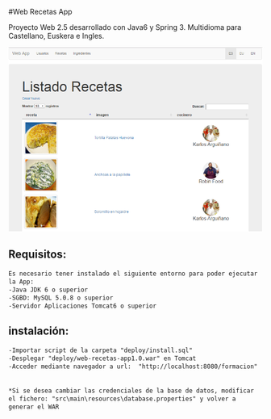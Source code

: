 #Web Recetas App

Proyecto Web 2.5 desarrollado con Java6 y Spring 3.
Multidioma para Castellano, Euskera e Ingles.

![Alt text](documentacion/screenshot.png?raw=true 'pantallazo de listado recetas')

## Requisitos:
	Es necesario tener instalado el siguiente entorno para poder ejecutar la App:
	-Java JDK 6 o superior
	-SGBD: MySQL 5.0.8 o superior
	-Servidor Aplicaciones Tomcat6 o superior

## instalación:


	-Importar script de la carpeta "deploy/install.sql"
	-Desplegar "deploy/web-recetas-app1.0.war" en Tomcat
	-Acceder mediante navegador a url:  "http://localhost:8080/formacion"

	
	*Si se desea cambiar las credenciales de la base de datos, modificar el fichero: "src\main\resources\database.properties" y volver a generar el WAR
	